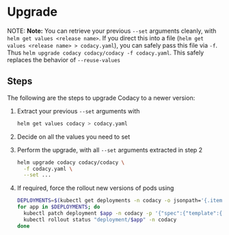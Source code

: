 # Upgrade

NOTE: **Note:**
You can retrieve your previous `--set` arguments cleanly, with
`helm get values <release name>`. If you direct this into a file
(`helm get values <release name> > codacy.yaml`), you can safely pass this
file via `-f`. Thus `helm upgrade codacy codacy/codacy -f codacy.yaml`.
This safely replaces the behavior of `--reuse-values`

## Steps

The following are the steps to upgrade Codacy to a newer version:

1.  Extract your previous `--set` arguments with

    ```bash
    helm get values codacy > codacy.yaml
    ```

2.  Decide on all the values you need to set
3.  Perform the upgrade, with all `--set` arguments extracted in step 2

    ```bash
    helm upgrade codacy codacy/codacy \
      -f codacy.yaml \
      --set ...
    ```

4.  If required, force the rollout new versions of pods using

    ```bash
    DEPLOYMENTS=$(kubectl get deployments -n codacy -o jsonpath='{.items[?(@.metadata.name!="codacy-minio")].metadata.name}')
    for app in $DEPLOYMENTS; do
      kubectl patch deployment $app -n codacy -p '{"spec":{"template":{"metadata":{"annotations":{"date": "'$(date +'%Y-%m-%dT%H:%M:%S')'" }}}}}'
      kubectl rollout status "deployment/$app" -n codacy
    done
    ```
